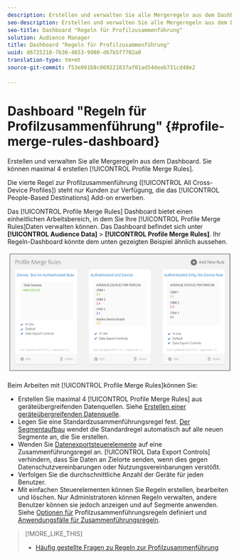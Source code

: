 ```yaml
---
description: Erstellen und verwalten Sie alle Mergeregeln aus dem Dashboard. Sie können maximal 4 Regeln zur Profilzusammenführung erstellen.
seo-description: Erstellen und verwalten Sie alle Mergeregeln aus dem Dashboard. Sie können maximal 4 Regeln zur Profilzusammenführung erstellen.
seo-title: Dashboard "Regeln für Profilzusammenführung"
solution: Audience Manager
title: Dashboard "Regeln für Profilzusammenführung"
uuid: d6725218-7b36-4653-9900-d67b5f7702a0
translation-type: tm+mt
source-git-commit: f53e091b8c069221837af01ad54deeb731cd48e2

---
```



# Dashboard "Regeln für Profilzusammenführung" {#profile-merge-rules-dashboard}

Erstellen und verwalten Sie alle Mergeregeln aus dem Dashboard. Sie können maximal 4 erstellen [!UICONTROL Profile Merge Rules].

Die vierte Regel zur Profilzusammenführung ([!UICONTROL All Cross-Device Profiles]) steht nur Kunden zur Verfügung, die das [!UICONTROL People-Based Destinations] Add-on erwerben.

Das [!UICONTROL Profile Merge Rules] Dashboard bietet einen einheitlichen Arbeitsbereich, in dem Sie Ihre [!UICONTROL Profile Merge Rules]Daten verwalten können. Das Dashboard befindet sich unter **[!UICONTROL Audience Data]** &gt; **[!UICONTROL Profile Merge Rules]**. Ihr Regeln-Dashboard könnte dem unten gezeigten Beispiel ähnlich aussehen.

![](assets/profile-dashboard.png)

Beim Arbeiten mit [!UICONTROL Profile Merge Rules]können Sie:

* Erstellen Sie maximal 4 [!UICONTROL Profile Merge Rules] aus geräteübergreifenden Datenquellen. Siehe [Erstellen einer geräteübergreifenden Datenquelle](merge-rules-start.md#create-data-source).
* Legen Sie eine Standardzusammenführungsregel fest. [Der Segmentaufbau](../segments/segment-builder.md) wendet die Standardregel automatisch auf alle neuen Segmente an, die Sie erstellen.
* Wenden Sie [Datenexportsteuerelemente](../data-export-controls.md) auf eine Zusammenführungsregel an. [!UICONTROL Data Export Controls] verhindern, dass Sie Daten an Zielorte senden, wenn dies gegen Datenschutzvereinbarungen oder Nutzungsvereinbarungen verstößt.
* Verfolgen Sie die durchschnittliche Anzahl der Geräte für jeden Benutzer.
* Mit einfachen Steuerelementen können Sie Regeln erstellen, bearbeiten und löschen. Nur Administratoren können Regeln verwalten, andere Benutzer können sie jedoch anzeigen und auf Segmente anwenden. Siehe [Optionen für](merge-rule-definitions.md) Profilzusammenführungsregeln definiert und [Anwendungsfälle für Zusammenführungsregeln](merge-rule-targeting-options.md).

>[!MORE_LIKE_THIS]
>
>* [Häufig gestellte Fragen zu Regeln zur Profilzusammenführung](../../faq/faq-profile-merge.md)

